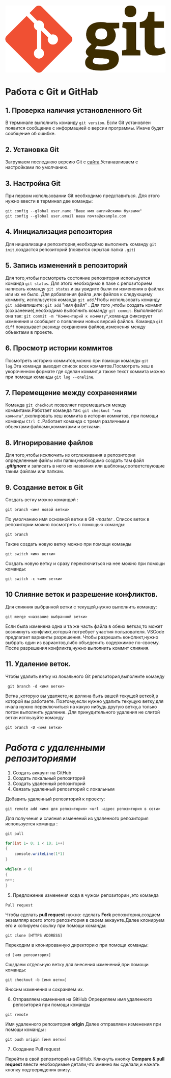 ![Git](Git-Logo-2Color.png)
# Работа с Git и GitHab
## 1.  Проверка наличия установленного Git
В терминале выполнить команду `git version`.
Если Git установлен появится сообщение с информацией о версии программы. Иначе будет сообщение об ошибке.
## 2. Установка Git
Загружаем последнюю версию Git с [сайта](https://git-scm.com/downloads).Устанавливаем с настройками по умолчанию.
## 3. Настройка Git
При первом использовании Git необходимо представиться. Для этого нужно ввести в терминал две команды:
```
git config --global user.name "Ваше имя английскими буквами"
git config --global user.email ваша почта@example.com
```
## 4. Инициализация репозитория
Для нициализации  репозитория,необходимо  выполнить команду `git init`,создастся репозиторий (появится скрытая папка  ``.git``) 
## 5. Запись изменений в репозиторий
Для того,чтобы посмотреть состояние репозитория используется команда `git status`. Для этого необходимо в паке с репозиторием написать команду `git status`.и вы увидите были ли изменения в файлах или их не было.
Для добавления файла ,или файлов к следующему коммиту, используется команда `git add`.Чтобы использовать команду `git add`напишите: `git add` "имя файл" . 
Для того ,чтобы создать коммит (сохранение),необходимо выполнить команду `git commit`. Выполняется она так: `git commit -m "Комментарий к коммиту"`,команда фиксирует изменения и сообщает о появлении новых версий файлов.
Команда `git diff` показывает разницу сохранения файлов,изменения между объектами  в проекте.
## 6. Просмотр истории коммитов
Посмотреть историю коммитов,можно при помощи команды `git log`.Эта команда выводит список всех коммитов.Посмотреть хеш в укороченном формате где сделан коммит,а также текст коммита можно при помощи команды `git log --oneline`.

## 7. Перемещение между сохранениями
Команда `git checkout` позволяет перемещаться между коммитами.Работает команда так: `git checkout "хеш коммита"`,скопировать хеш коммита в истории коммитов, при помощи команды `Ctrl C` .Работает команда с тремя различными объектами:файлами,коммитами и ветками.
## 8. Игнорирование файлов
Для того,чтобы исключить из отслеживания в репозитории определенные файлы или папки,необходимо создать там файл ***.gitignore***
и записать в него их названия или шаблоны,соответствующие таким файлам или папкам.
## 9. Создание веток в Git
Создать ветку можно командой :
```
git branch <имя новой ветки>
```
По умолчанию имя основной ветки в Git -*master* .
Список веток в репозитории можно посмотреть с помощью команды: 
```
git branch
```
Также создать новую ветку можно при помощи команды 
```
git switch <имя ветки>
```
Создать новую ветку и сразу переключиться на нее можно при помощи команды:
```
git switch -c <имя ветки>

```


## 10 Слияние веток и разрешение конфликтов.
Для слияния выбранной ветки с текущей,нужно выполнить команду:
``````
git merge <название выбранной ветки>
``````
Если была изменена одна и та же часть файла в обеих ветках,то может возникнуть конфликт,который потребует участия пользователя. VSCode предлагает варианты разрешения. Чтобы разрешить конфликт,нужно выбрать один из вариантов,либо объеденить содержимое по-своему.
После разрешения конфликта,нужно выполнить коммит слияния.
## 11. Удаление веток.
Чтобы удалить ветку из локального Git репозитория,выполните команду
``````
 git branch -d <имя ветки>
 ``````
 Ветка ,которую вы удаляете,не должна быть вашей текущей веткой,в которой вы работаете. Поэтому,если нужно удалить текущую ветку,для нчала нужно переключиться на какую нибудь другую ветку,а только потом выполнить удаление.
 Для принудительного удаления не слитой ветки испоьзуйте команду 
 ```
 git branch -D <имя ветки>

 ```

 # ***Работа с удаленными репозиториями***
1. Создать аккаунт на GitHub
2. Создать локальный репозиторий
3. Создать удаленный репозиторий
4. Связать удаленный репозиторий с локальным

Добавить удаленный репозиторий к проекту:
```
git remote add <имя для репозитория> <url -адрес репозитория в сети>
```
Для получения и слияния изменений из удаленного репозитория используется команда : 
```
git pull
```
```C#
for(int 1= 0; 1 < 10; 1++)
{
    console.writeLine(1*1)
}
```
```c#
while(n < 0)
{
n++;
}
```
5. Предложение изменения кода в чужом репозитории ,это команда 
```
Pull request
``````

Чтобы сделать **pull request** нужно:
сделать **Fork** репозитория,создаем экземпляр всего этого репозитория в своем аккаунте.Далее клонируем его и копируем ссылку при помощи команды:
```
git clone [HTTPS ADDRESS]
```
Переходим в клонированную директорию при помощи команды:
```
cd [имя репозитория]
```
Сщздаем отдельную ветку для внесения изменений,при помощи команды:
```
git checkout -b [имя ветки]
```
Вносим изменения и сохраняем их.

 6. Отправляем изменения на GitHub
 Определяем имя удаленного репозитория при помощи команды 
 ```
 git remote
 ```
 Имя удаленного репозитория **origin**
 Далее отправляем изменения при помощи команды :
 ```
 git push origin [имя ветки]
 ```
 7. Создание Pull request

 Перейти в свой репозиторий на GitHub. Кликнуть кнопку **Compare & pull request**
 ввести необходимые детали,что именно вы сделали,и нажать кнопку подтверждения внизу.
